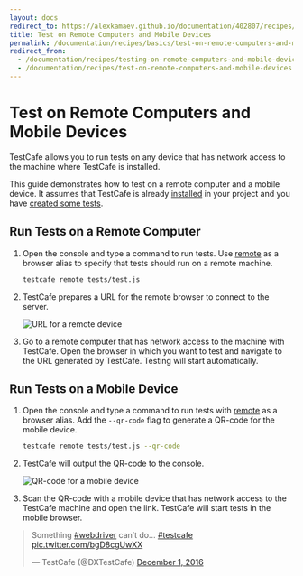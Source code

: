 ```yaml
---
layout: docs
redirect_to: https://alexkamaev.github.io/documentation/402807/recipes/basics/test-on-remote-computers-and-mobile-devices
title: Test on Remote Computers and Mobile Devices
permalink: /documentation/recipes/basics/test-on-remote-computers-and-mobile-devices.html
redirect_from:
  - /documentation/recipes/testing-on-remote-computers-and-mobile-devices.html
  - /documentation/recipes/test-on-remote-computers-and-mobile-devices.html
---
```

# Test on Remote Computers and Mobile Devices

TestCafe allows you to run tests on any device that has network access to the machine where TestCafe is installed.

This guide demonstrates how to test on a remote computer and a mobile device.
It assumes that TestCafe is already [installed](../../guides/basic-guides/install-testcafe.md)
in your project and you have [created some tests](../../getting-started/README.md#creating-a-test).

## Run Tests on a Remote Computer

1. Open the console and type a command to run tests.
  Use [remote](../../reference/command-line-interface.md#remote-browsers) as a browser alias
  to specify that tests should run on a remote machine.

    ```sh
    testcafe remote tests/test.js
    ```

2. TestCafe prepares a URL for the remote browser to connect to the server.

    ![URL for a remote device](../../../images/recipe-remote-computer.png)

3. Go to a remote computer that has network access to the machine with TestCafe.
  Open the browser in which you want to test and navigate to the URL generated by TestCafe.
  Testing will start automatically.

## Run Tests on a Mobile Device

1. Open the console and type a command to run tests with [remote](../../reference/command-line-interface.md#remote-browsers) as a browser alias.
  Add the `--qr-code` flag to generate a QR-code for the mobile device.

    ```sh
    testcafe remote tests/test.js --qr-code
    ```

2. TestCafe will output the QR-code to the console.

    ![QR-code for a mobile device](../../../images/recipe-remote-mobile.png)

3. Scan the QR-code with a mobile device that has network access to the TestCafe machine and open the link.
  TestCafe will start tests in the mobile browser.

<blockquote class="twitter-video" data-lang="en"><p lang="en" dir="ltr">Something <a href="https://twitter.com/hashtag/webdriver?src=hash">#webdriver</a> can’t do...  <a href="https://twitter.com/hashtag/testcafe?src=hash">#testcafe</a> <a href="https://t.co/bgD8cgUwXX">pic.twitter.com/bgD8cgUwXX</a></p>&mdash; TestCafe (@DXTestCafe) <a href="https://twitter.com/DXTestCafe/status/804368394569052160">December 1, 2016</a></blockquote>
<script async src="//platform.twitter.com/widgets.js" charset="utf-8"></script>
